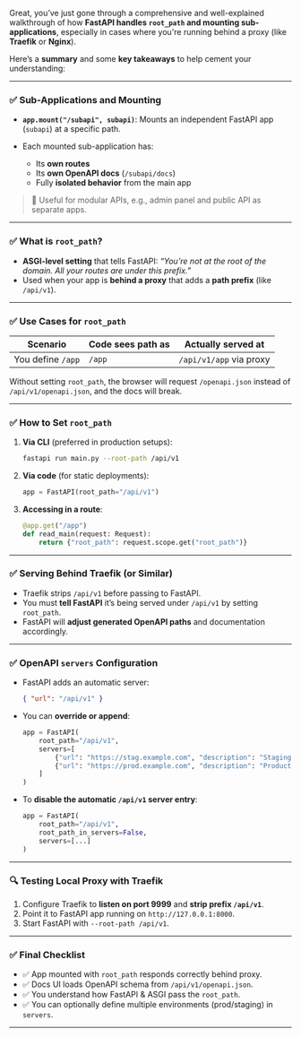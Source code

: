Great, you’ve just gone through a comprehensive and well-explained walkthrough of how **FastAPI handles `root_path` and mounting sub-applications**, especially in cases where you're running behind a proxy (like **Traefik** or **Nginx**).

Here’s a **summary** and some **key takeaways** to help cement your understanding:

---

### ✅ **Sub-Applications and Mounting**

* **`app.mount("/subapi", subapi)`**: Mounts an independent FastAPI app (`subapi`) at a specific path.
* Each mounted sub-application has:

  * Its **own routes**
  * Its **own OpenAPI docs** (`/subapi/docs`)
  * Fully **isolated behavior** from the main app

> 📌 Useful for modular APIs, e.g., admin panel and public API as separate apps.

---

### ✅ **What is `root_path`?**

* **ASGI-level setting** that tells FastAPI:
  *“You're not at the root of the domain. All your routes are under this prefix.”*
* Used when your app is **behind a proxy** that adds a **path prefix** (like `/api/v1`).

---

### ✅ **Use Cases for `root_path`**

| Scenario          | Code sees path as | Actually served at      |
| ----------------- | ----------------- | ----------------------- |
| You define `/app` | `/app`            | `/api/v1/app` via proxy |

Without setting `root_path`, the browser will request `/openapi.json` instead of `/api/v1/openapi.json`, and the docs will break.

---

### ✅ **How to Set `root_path`**

1. **Via CLI** (preferred in production setups):

   ```bash
   fastapi run main.py --root-path /api/v1
   ```

2. **Via code** (for static deployments):

   ```python
   app = FastAPI(root_path="/api/v1")
   ```

3. **Accessing in a route**:

   ```python
   @app.get("/app")
   def read_main(request: Request):
       return {"root_path": request.scope.get("root_path")}
   ```

---

### ✅ **Serving Behind Traefik (or Similar)**

* Traefik strips `/api/v1` before passing to FastAPI.
* You must **tell FastAPI** it’s being served under `/api/v1` by setting `root_path`.
* FastAPI will **adjust generated OpenAPI paths** and documentation accordingly.

---

### ✅ **OpenAPI `servers` Configuration**

* FastAPI adds an automatic server:

  ```json
  { "url": "/api/v1" }
  ```
* You can **override or append**:

  ```python
  app = FastAPI(
      root_path="/api/v1",
      servers=[
          {"url": "https://stag.example.com", "description": "Staging"},
          {"url": "https://prod.example.com", "description": "Production"},
      ]
  )
  ```
* To **disable the automatic `/api/v1` server entry**:

  ```python
  app = FastAPI(
      root_path="/api/v1",
      root_path_in_servers=False,
      servers=[...]
  )
  ```

---

### 🔍 **Testing Local Proxy with Traefik**

1. Configure Traefik to **listen on port 9999** and **strip prefix `/api/v1`**.
2. Point it to FastAPI app running on `http://127.0.0.1:8000`.
3. Start FastAPI with `--root-path /api/v1`.

---

### ✅ Final Checklist

* ✅ App mounted with `root_path` responds correctly behind proxy.
* ✅ Docs UI loads OpenAPI schema from `/api/v1/openapi.json`.
* ✅ You understand how FastAPI & ASGI pass the `root_path`.
* ✅ You can optionally define multiple environments (prod/staging) in `servers`.

---


